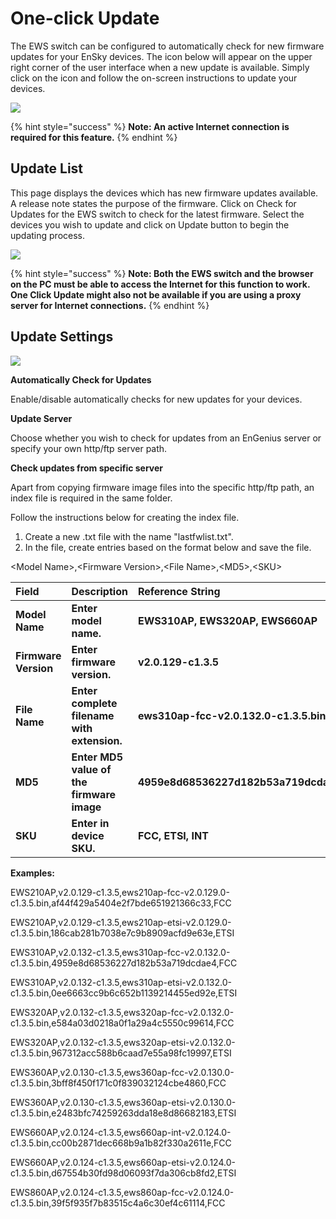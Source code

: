 # One-click Update

The EWS switch can be configured to automatically check for new firmware updates for your EnSky devices. The icon below will appear on the upper right corner of the user interface when a new update is available. Simply click on the icon and follow the on-screen instructions to update your devices.

![](https://lh6.googleusercontent.com/t-o7ccm_o6eRJDzmRcIvsk8zg17crylNHC2lDimNspQ05cyO1TbUIzHNHewibeiMKEceWzeiC4YKqo4YLtcMGbie7FN-w8bsN9XekoruSZdckw80eFy8z9M5JC-HYGk1LWXWC58)

{% hint style="success" %}
**Note: An active Internet connection is required for this feature.**
{% endhint %}

## **Update List**

This page displays the devices which has new firmware updates available. A release note states the purpose of the firmware. Click on Check for Updates for the EWS switch to check for the latest firmware. Select the devices you wish to update and click on Update button to begin the updating process.  


![](https://lh6.googleusercontent.com/5wMlw24svRdpf0qSh6Xw_Ugy7quFdOpQNskIHyW0AegpEmaxrg5RyzZa1tA8t59XzRnPMHG_I79lFfB2aU3GE59DG8Ly746iVBgBmvY0XkdP9mLUJfuf7jiYD8o50S5TunRMfTw)

{% hint style="success" %}
**Note: Both the EWS switch and the browser on the PC must be able to access the Internet for this function to work. One Click Update might also not be available if you are using a proxy server for Internet connections.**
{% endhint %}

## **Update Settings**

![](https://lh4.googleusercontent.com/kv2lwkZo4ovhoDuSWQ7eqnNvcW6uHMIp9B_-rf5PnTNGEwaRvcCIXVOCTm7kmqBbGOWbURVL9yz4NFG6RleYNmQQ4kB1O3Wi6KkS_ZHixpEf9Idtd4rxzCl6fZi6jFtwLHqjr2c)

**Automatically Check for Updates**

Enable/disable automatically checks for new updates for your devices.  


**Update Server** 

Choose whether you wish to check for updates from an EnGenius server or specify your own http/ftp server path.  


**Check updates from specific server**

Apart from copying firmware image files into the specific http/ftp path, an index file is required in the same folder.

Follow the instructions below for creating the index file.

1. Create a new .txt file with the name "lastfwlist.txt".
2. In the file, create entries based on the format below and save the file.

&lt;Model Name&gt;,&lt;Firmware Version&gt;,&lt;File Name&gt;,&lt;MD5&gt;,&lt;SKU&gt;

| **Field** | **Description** | **Reference String** |
| :--- | :--- | :--- |
| **Model Name** | **Enter model name.** | **EWS310AP, EWS320AP, EWS660AP** |
| **Firmware Version** | **Enter firmware version.** | **v2.0.129-c1.3.5** |
| **File Name** | **Enter complete filename with extension.** | **ews310ap-fcc-v2.0.132.0-c1.3.5.bin** |
| **MD5** | **Enter MD5 value of the firmware image** | **4959e8d68536227d182b53a719dcdae4** |
| **SKU** | **Enter in device SKU.** | **FCC, ETSI, INT** |

**Examples:**

EWS210AP,v2.0.129-c1.3.5,ews210ap-fcc-v2.0.129.0-c1.3.5.bin,af44f429a5404e2f7bde651921366c33,FCC

EWS210AP,v2.0.129-c1.3.5,ews210ap-etsi-v2.0.129.0-c1.3.5.bin,186cab281b7038e7c9b8909acfd9e63e,ETSI

EWS310AP,v2.0.132-c1.3.5,ews310ap-fcc-v2.0.132.0-c1.3.5.bin,4959e8d68536227d182b53a719dcdae4,FCC

EWS310AP,v2.0.132-c1.3.5,ews310ap-etsi-v2.0.132.0-c1.3.5.bin,0ee6663cc9b6c652b1139214455ed92e,ETSI

EWS320AP,v2.0.132-c1.3.5,ews320ap-fcc-v2.0.132.0-c1.3.5.bin,e584a03d0218a0f1a29a4c5550c99614,FCC

EWS320AP,v2.0.132-c1.3.5,ews320ap-etsi-v2.0.132.0-c1.3.5.bin,967312acc588b6caad7e55a98fc19997,ETSI

EWS360AP,v2.0.130-c1.3.5,ews360ap-fcc-v2.0.130.0-c1.3.5.bin,3bff8f450f171c0f839032124cbe4860,FCC

EWS360AP,v2.0.130-c1.3.5,ews360ap-etsi-v2.0.130.0-c1.3.5.bin,e2483bfc74259263dda18e8d86682183,ETSI

EWS660AP,v2.0.124-c1.3.5,ews660ap-int-v2.0.124.0-c1.3.5.bin,cc00b2871dec668b9a1b82f330a2611e,FCC

EWS660AP,v2.0.124-c1.3.5,ews660ap-etsi-v2.0.124.0-c1.3.5.bin,d67554b30fd98d06093f7da306cb8fd2,ETSI

EWS860AP,v2.0.124-c1.3.5,ews860ap-fcc-v2.0.124.0-c1.3.5.bin,39f5f935f7b83515c4a6c30ef4c61114,FCC  


